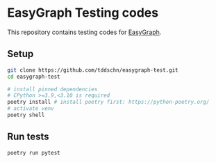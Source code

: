 # EasyGraph Testing codes

This repository contains testing codes for [EasyGraph](https://github.com/easy-graph/Easy-Graph).

## Setup

```bash
git clone https://github.com/tddschn/easygraph-test.git
cd easygraph-test

# install pinned dependencies
# CPython >=3.9,<3.10 is required
poetry install # install poetry first: https://python-poetry.org/
# activate venv
poetry shell
```

## Run tests

```bash
poetry run pytest
```